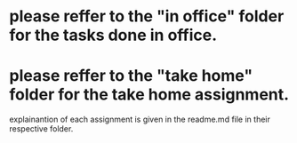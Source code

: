 # please reffer to the "in office" folder for the tasks done in office.
# please reffer to the "take home" folder for the take home assignment.

explainantion of each assignment is given in the readme.md file in their respective folder.
